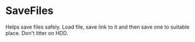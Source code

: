 # SaveFiles
Helps save files safely. Load file, save link to it and then save one to suitable place. Don't litter on HDD.
